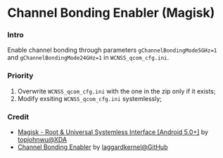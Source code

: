 # Channel Bonding Enabler (Magisk)

### Intro

Enable channel bonding through parameters `gChannelBondingMode5GHz=1` and `gChannelBondingMode24GHz=1` in `WCNSS_qcom_cfg.ini`. 

### Priority

1. Overwrite `WCNSS_qcom_cfg.ini` with the one in the zip only if it exists;
2. Modify exsiting `WCNSS_qcom_cfg.ini` systemlessly;

### Credit

- [Magisk - Root & Universal Systemless Interface \[Android 5.0+\]](https://forum.xda-developers.com/apps/magisk/official-magisk-v7-universal-systemless-t3473445) by [topjohnwu@XDA](https://forum.xda-developers.com/member.php?u=4470081)
- [Channel Bonding Enabler](https://github.com/laggardkernel/magisk-module-template/tree/channelbonding) by [laggardkernel@GitHub](https://github.com/laggardkernel)
